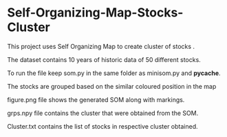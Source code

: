 # Self-Organizing-Map-Stocks-Cluster

This project uses Self Organizing Map to create cluster of stocks .

The dataset contains 10 years of historic data of 50 different stocks.

To run the file keep som.py in the same folder as minisom.py and __pycache__.

The stocks are grouped based on the similar coloured position in the map

figure.png file shows the generated SOM along with markings.

grps.npy file contains the cluster that were obtained from the SOM.

Cluster.txt contains the list of stocks in respective cluster obtained.

